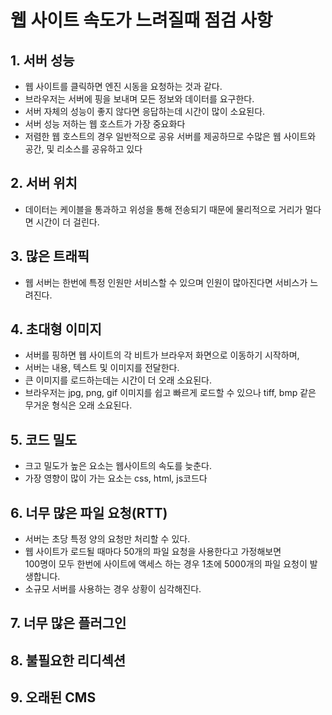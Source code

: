 # 웹 사이트 속도가 느려질때 점검 사항

## 1. 서버 성능
* 웹 사이트를 클릭하면 엔진 시동을 요청하는 것과 같다.
* 브라우저는 서버에 핑을 보내며 모든 정보와 데이터를 요구한다.
* 서버 자체의 성능이 좋지 않다면 응답하는데 시간이 많이 소요된다.
* 서버 성능 저하는 웹 호스트가 가장 중요화다
* 저렴한 웹 호스트의 경우 일반적으로 공유 서버를 제공하므로 수많은 웹 사이트와 공간, 및 리소스를 공유하고 있다

## 2. 서버 위치
* 데이터는 케이블을 통과하고 위성을 통해 전송되기 때문에 물리적으로 거리가 멀다면 시간이 더 걸린다.

## 3. 많은 트래픽
* 웹 서버는 한번에 특정 인원만 서비스할 수 있으며 인원이 많아진다면 서비스가 느려진다.

## 4. 초대형 이미지
* 서버를 핑하면 웹 사이트의 각 비트가 브라우저 화면으로 이동하기 시작하며, <br>
* 서버는 내용, 텍스트 및 이미지를 전달한다.
* 큰 이미지를 로드하는데는 시간이 더 오래 소요된다.
* 브라우저는 jpg, png, gif 이미지를 쉽고 빠르게 로드할 수 있으나 tiff, bmp 같은 무거운 형식은 오래 소요된다.

## 5. 코드 밀도
* 크고 밀도가 높은 요소는 웹사이트의 속도를 늦춘다.
* 가장 영향이 많이 가는 요소는 css, html, js코드다

## 6. 너무 많은 파일 요청(RTT)
* 서버는 초당 특정 양의 요청만 처리할 수 있다.
* 웹 사이트가 로드될 때마다 50개의 파일 요청을 사용한다고 가정해보면<br>
  100명이 모두 한번에 사이트에 액세스 하는 경우 1초에 5000개의 파일 요청이 발생합니다.
* 소규모 서버를 사용하는 경우 상황이 심각해진다.
  
## 7. 너무 많은 플러그인

## 8. 불필요한 리디섹션

## 9. 오래된 CMS
  
